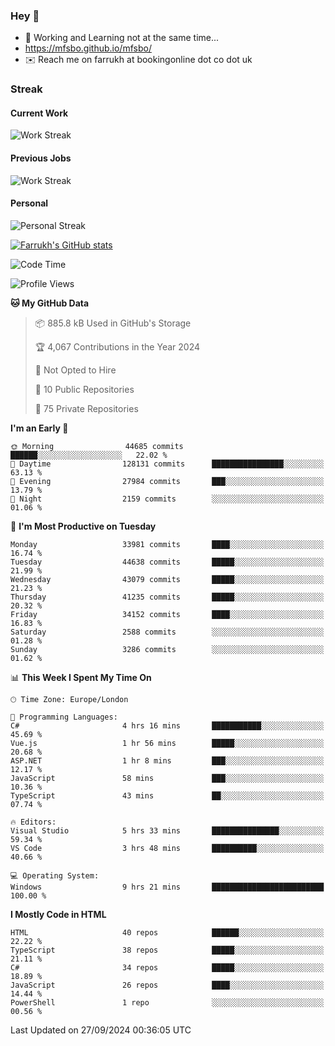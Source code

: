 ### Hey 👋

- 🏃 Working and Learning not at the same time...
- https://mfsbo.github.io/mfsbo/
- ✉️ Reach me on farrukh at bookingonline dot co dot uk

### Streak
#### Current Work
![Work Streak](https://streak-stats.demolab.com/?user=mfsbo)
#### Previous Jobs
![Work Streak](https://streak-stats.demolab.com/?user=farrukhcw)
#### Personal
![Personal Streak](https://streak-stats.demolab.com/?user=farrukhsubhani)

[![Farrukh's GitHub stats](https://github-readme-stats.vercel.app/api?username=mfsbo&hide=stars&count_private=true)](https://github.com/mfsbo/)

<!--START_SECTION:waka-->
![Code Time](http://img.shields.io/badge/Code%20Time-748%20hrs%2032%20mins-blue)

![Profile Views](http://img.shields.io/badge/Profile%20Views-0-blue)

**🐱 My GitHub Data** 

> 📦 885.8 kB Used in GitHub's Storage 
 > 
> 🏆 4,067 Contributions in the Year 2024
 > 
> 🚫 Not Opted to Hire
 > 
> 📜 10 Public Repositories 
 > 
> 🔑 75 Private Repositories 
 > 
**I'm an Early 🐤** 

```text
🌞 Morning                44685 commits       ██████░░░░░░░░░░░░░░░░░░░   22.02 % 
🌆 Daytime                128131 commits      ████████████████░░░░░░░░░   63.13 % 
🌃 Evening                27984 commits       ███░░░░░░░░░░░░░░░░░░░░░░   13.79 % 
🌙 Night                  2159 commits        ░░░░░░░░░░░░░░░░░░░░░░░░░   01.06 % 
```
📅 **I'm Most Productive on Tuesday** 

```text
Monday                   33981 commits       ████░░░░░░░░░░░░░░░░░░░░░   16.74 % 
Tuesday                  44638 commits       █████░░░░░░░░░░░░░░░░░░░░   21.99 % 
Wednesday                43079 commits       █████░░░░░░░░░░░░░░░░░░░░   21.23 % 
Thursday                 41235 commits       █████░░░░░░░░░░░░░░░░░░░░   20.32 % 
Friday                   34152 commits       ████░░░░░░░░░░░░░░░░░░░░░   16.83 % 
Saturday                 2588 commits        ░░░░░░░░░░░░░░░░░░░░░░░░░   01.28 % 
Sunday                   3286 commits        ░░░░░░░░░░░░░░░░░░░░░░░░░   01.62 % 
```


📊 **This Week I Spent My Time On** 

```text
🕑︎ Time Zone: Europe/London

💬 Programming Languages: 
C#                       4 hrs 16 mins       ███████████░░░░░░░░░░░░░░   45.69 % 
Vue.js                   1 hr 56 mins        █████░░░░░░░░░░░░░░░░░░░░   20.68 % 
ASP.NET                  1 hr 8 mins         ███░░░░░░░░░░░░░░░░░░░░░░   12.17 % 
JavaScript               58 mins             ███░░░░░░░░░░░░░░░░░░░░░░   10.36 % 
TypeScript               43 mins             ██░░░░░░░░░░░░░░░░░░░░░░░   07.74 % 

🔥 Editors: 
Visual Studio            5 hrs 33 mins       ███████████████░░░░░░░░░░   59.34 % 
VS Code                  3 hrs 48 mins       ██████████░░░░░░░░░░░░░░░   40.66 % 

💻 Operating System: 
Windows                  9 hrs 21 mins       █████████████████████████   100.00 % 
```

**I Mostly Code in HTML** 

```text
HTML                     40 repos            ██████░░░░░░░░░░░░░░░░░░░   22.22 % 
TypeScript               38 repos            █████░░░░░░░░░░░░░░░░░░░░   21.11 % 
C#                       34 repos            █████░░░░░░░░░░░░░░░░░░░░   18.89 % 
JavaScript               26 repos            ████░░░░░░░░░░░░░░░░░░░░░   14.44 % 
PowerShell               1 repo              ░░░░░░░░░░░░░░░░░░░░░░░░░   00.56 % 
```




 Last Updated on 27/09/2024 00:36:05 UTC
<!--END_SECTION:waka-->
<!--
**mfsbo/mfsbo** is a ✨ _special_ ✨ repository because its `README.md` (this file) appears on your GitHub profile.

Here are some ideas to get you started:

- 🔭 I’m currently working on ...
- 🌱 I’m currently learning ...
- 👯 I’m looking to collaborate on ...
- 🤔 I’m looking for help with ...
- 💬 Ask me about ...
- 📫 How to reach me: ...
- 😄 Pronouns: ...
- ⚡ Fun fact: ...
-->

